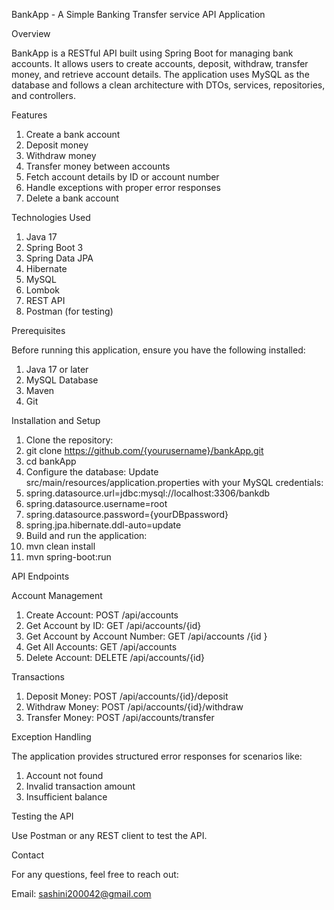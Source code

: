 BankApp - A Simple Banking Transfer service API Application

Overview

BankApp is a RESTful API built using Spring Boot for managing bank accounts. It allows users to create accounts, deposit, withdraw, transfer money, and retrieve account details. The application uses MySQL as the database and follows a clean architecture with DTOs, services, repositories, and controllers.

Features

1.	Create a bank account
2.	Deposit money
3.	Withdraw money
4.	Transfer money between accounts
5.	Fetch account details by ID or account number
6.	Handle exceptions with proper error responses
7.	Delete a bank account
   
Technologies Used

1.	Java 17
2.	Spring Boot 3
3.	Spring Data JPA
4.	Hibernate
5.	MySQL
6.	Lombok
7.	REST API
8.	Postman (for testing)

Prerequisites

Before running this application, ensure you have the following installed:

1.	Java 17 or later
2.	MySQL Database
3.	Maven
4.	Git

Installation and Setup

1.	Clone the repository:
2.	git clone https://github.com/{yourusername}/bankApp.git
3.	cd bankApp
4.	Configure the database: Update src/main/resources/application.properties with your MySQL credentials:
5.	spring.datasource.url=jdbc:mysql://localhost:3306/bankdb
6.	spring.datasource.username=root
7.	spring.datasource.password={yourDBpassword}
8.	spring.jpa.hibernate.ddl-auto=update
9.	Build and run the application:
10.	mvn clean install
11.	mvn spring-boot:run

API Endpoints

Account Management

1.	Create Account: POST /api/accounts
2.	Get Account by ID: GET /api/accounts/{id}
3.	Get Account by Account Number: GET /api/accounts /{id }
4.	Get All Accounts: GET /api/accounts
5.	Delete Account: DELETE /api/accounts/{id}

Transactions

1.	Deposit Money: POST /api/accounts/{id}/deposit
2.	Withdraw Money: POST /api/accounts/{id}/withdraw
3.	Transfer Money: POST /api/accounts/transfer

Exception Handling

The application provides structured error responses for scenarios like:

1.	Account not found
2.	Invalid transaction amount
3.	Insufficient balance

Testing the API

Use Postman or any REST client to test the API. 

Contact

For any questions, feel free to reach out:

Email: sashini200042@gmail.com 

